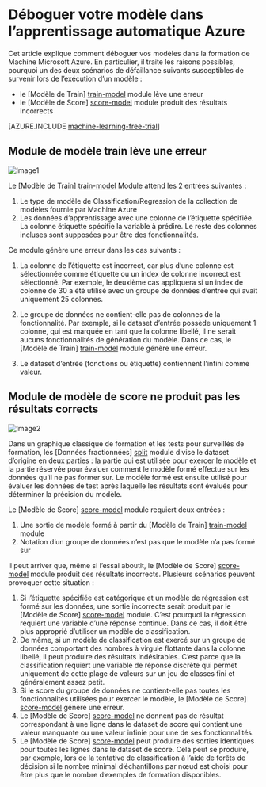 <properties 
    pageTitle="Déboguer votre modèle dans l’apprentissage automatique Azure | Microsoft Azure" 
    description="Explique comment déboguer votre modèle dans l’apprentissage automatique de Azure." 
    services="machine-learning"
    documentationCenter="" 
    authors="garyericson" 
    manager="jhubbard" 
    editor="cgronlun"/>

<tags 
    ms.service="machine-learning" 
    ms.workload="data-services" 
    ms.tgt_pltfrm="na" 
    ms.devlang="na" 
    ms.topic="article" 
    ms.date="09/09/2016" 
    ms.author="bradsev;garye" />

# <a name="debug-your-model-in-azure-machine-learning"></a>Déboguer votre modèle dans l’apprentissage automatique Azure

Cet article explique comment déboguer vos modèles dans la formation de Machine Microsoft Azure. En particulier, il traite les raisons possibles, pourquoi un des deux scénarios de défaillance suivants susceptibles de survenir lors de l’exécution d’un modèle :

* le [Modèle de Train] [ train-model] module lève une erreur 
* le [Modèle de Score] [ score-model] module produit des résultats incorrects 

[AZURE.INCLUDE [machine-learning-free-trial](../../includes/machine-learning-free-trial.md)]

## <a name="train-model-module-throws-an-error"></a>Module de modèle train lève une erreur

![Image1](./media/machine-learning-debug-models/train_model-1.png)

Le [Modèle de Train] [ train-model] Module attend les 2 entrées suivantes :

1. Le type de modèle de Classification/Regression de la collection de modèles fournie par Machine Azure
2. Les données d’apprentissage avec une colonne de l’étiquette spécifiée. La colonne étiquette spécifie la variable à prédire. Le reste des colonnes incluses sont supposées pour être des fonctionnalités.

Ce module génère une erreur dans les cas suivants :

1. La colonne de l’étiquette est incorrect, car plus d’une colonne est sélectionnée comme étiquette ou un index de colonne incorrect est sélectionné. Par exemple, le deuxième cas appliquera si un index de colonne de 30 a été utilisé avec un groupe de données d’entrée qui avait uniquement 25 colonnes.

2. Le groupe de données ne contient-elle pas de colonnes de la fonctionnalité. Par exemple, si le dataset d’entrée possède uniquement 1 colonne, qui est marquée en tant que la colonne libellé, il ne serait aucuns fonctionnalités de génération du modèle. Dans ce cas, le [Modèle de Train] [ train-model] module génère une erreur.

3. Le dataset d’entrée (fonctions ou étiquette) contiennent l’infini comme valeur.


## <a name="score-model-module-does-not-produce-correct-results"></a>Module de modèle de score ne produit pas les résultats corrects

![Image2](./media/machine-learning-debug-models/train_test-2.png)

Dans un graphique classique de formation et les tests pour surveillés de formation, les [Données fractionnées] [ split] module divise le dataset d’origine en deux parties : la partie qui est utilisée pour exercer le modèle et la partie réservée pour évaluer comment le modèle formé effectue sur les données qu’il ne pas former sur. Le modèle formé est ensuite utilisé pour évaluer les données de test après laquelle les résultats sont évalués pour déterminer la précision du modèle.

Le [Modèle de Score] [ score-model] module requiert deux entrées :

1. Une sortie de modèle formé à partir du [Modèle de Train] [ train-model] module
2. Notation d’un groupe de données n’est pas que le modèle n’a pas formé sur

Il peut arriver que, même si l’essai aboutit, le [Modèle de Score] [ score-model] module produit des résultats incorrects. Plusieurs scénarios peuvent provoquer cette situation :

1. Si l’étiquette spécifiée est catégorique et un modèle de régression est formé sur les données, une sortie incorrecte serait produit par le [Modèle de Score] [ score-model] module. C’est pourquoi la régression requiert une variable d’une réponse continue. Dans ce cas, il doit être plus approprié d’utiliser un modèle de classification. 
2. De même, si un modèle de classification est exercé sur un groupe de données comportant des nombres à virgule flottante dans la colonne libellé, il peut produire des résultats indésirables. C’est parce que la classification requiert une variable de réponse discrète qui permet uniquement de cette plage de valeurs sur un jeu de classes fini et généralement assez petit.
3. Si le score du groupe de données ne contient-elle pas toutes les fonctionnalités utilisées pour exercer le modèle, le [Modèle de Score] [ score-model] génère une erreur.
4. Le [Modèle de Score] [ score-model] ne donnent pas de résultat correspondant à une ligne dans le dataset de score qui contient une valeur manquante ou une valeur infinie pour une de ses fonctionnalités.
5. Le [Modèle de Score] [ score-model] peut produire des sorties identiques pour toutes les lignes dans le dataset de score. Cela peut se produire, par exemple, lors de la tentative de classification à l’aide de forêts de décision si le nombre minimal d’échantillons par nœud est choisi pour être plus que le nombre d’exemples de formation disponibles.


<!-- Module References -->
[score-model]: https://msdn.microsoft.com/library/azure/401b4f92-e724-4d5a-be81-d5b0ff9bdb33/
[split]: https://msdn.microsoft.com/library/azure/70530644-c97a-4ab6-85f7-88bf30a8be5f/
[train-model]: https://msdn.microsoft.com/library/azure/5cc7053e-aa30-450d-96c0-dae4be720977/
 
